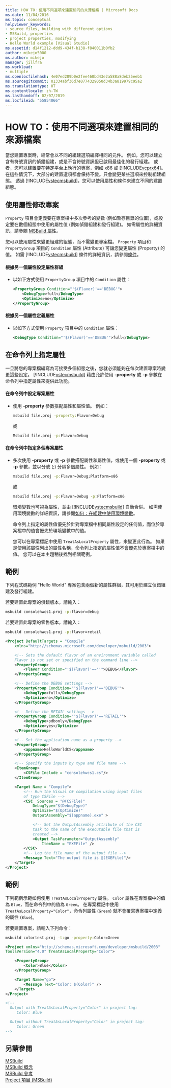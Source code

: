 ```yaml
---
title: HOW TO：使用不同選項來建置相同的來源檔案 | Microsoft Docs
ms.date: 11/04/2016
ms.topic: conceptual
helpviewer_keywords:
- source files, building with different options
- MSBuild, properties
- project properties, modifying
- Hello World example [Visual Studio]
ms.assetid: d14f1212-ddd9-434f-b138-f840011b0fb2
author: mikejo5000
ms.author: mikejo
manager: jillfra
ms.workload:
- multiple
ms.openlocfilehash: 4e07ed209b0e2fee460bd43e2a588a8deb25eeb1
ms.sourcegitcommit: 01334abf36d7e0774329050d34b3a819979c95a2
ms.translationtype: HT
ms.contentlocale: zh-TW
ms.lasthandoff: 02/07/2019
ms.locfileid: "55854066"
---
```

# <a name="how-to-build-the-same-source-files-with-different-options"></a>HOW TO：使用不同選項來建置相同的來源檔案
當您建置專案時，經常會以不同的組建選項編譯相同的元件。 例如，您可以建立含有符號資訊的偵錯組建，或是不含符號資訊但已啟用最佳化的發行組建。 或者，您可以建置要在特定平台上執行的專案，例如 x86 或 [!INCLUDE[vcprx64](../extensibility/internals/includes/vcprx64_md.md)]。 在這些情況下，大部分的建置選項都會保持不變。只會變更某些選項來控制組建組態。 透過 [!INCLUDE[vstecmsbuild](../extensibility/internals/includes/vstecmsbuild_md.md)]，您可以使用屬性和條件來建立不同的建置組態。

## <a name="use-properties-to-modify-projects"></a>使用屬性修改專案
`Property` 項目會定義要在專案檔中多次參考的變數 (例如暫存目錄的位置)，或設定要在數個組態中使用的屬性值 (例如偵錯組建和發行組建)。 如需屬性的詳細資訊，請參閱 [MSBuild 屬性](../msbuild/msbuild-properties.md)。

您可以使用屬性來變更組建的組態，而不需變更專案檔。 `Property` 項目和 `PropertyGroup` 項目的 `Condition` 屬性 (Attribute) 可讓您變更屬性 (Property) 的值。 如需 [!INCLUDE[vstecmsbuild](../extensibility/internals/includes/vstecmsbuild_md.md)] 條件的詳細資訊，請參閱[條件](../msbuild/msbuild-conditions.md)。

#### <a name="to-set-a-group-of-properties-based-on-another-property"></a>根據另一個屬性設定屬性群組

- 以如下方式使用 `PropertyGroup` 項目中的 `Condition` 屬性：

  ```xml
  <PropertyGroup Condition="'$(Flavor)'=='DEBUG'">
      <DebugType>full</DebugType>
      <Optimize>no</Optimize>
  </PropertyGroup>
  ```

#### <a name="to-define-a-property-based-on-another-property"></a>根據另一個屬性定義屬性

- 以如下方式使用 `Property` 項目中的 `Condition` 屬性：

  ```xml
  <DebugType Condition="'$(Flavor)'=='DEBUG'">full</DebugType>
  ```

## <a name="specify-properties-on-the-command-line"></a>在命令列上指定屬性
一旦將您的專案檔編寫為可接受多個組態之後，您就必須能夠在每次建置專案時變更這些設定。 [!INCLUDE[vstecmsbuild](../extensibility/internals/includes/vstecmsbuild_md.md)] 藉由允許使用 **-property** 或 **-p** 參數在命令列中指定屬性來提供此功能。

#### <a name="to-set-a-project-property-at-the-command-line"></a>在命令列中設定專案屬性

- 使用 **-property** 參數搭配屬性和屬性值。 例如：

  ```cmd
  msbuild file.proj -property:Flavor=Debug
  ```

  或

  ```cmd
  Msbuild file.proj -p:Flavor=Debug
  ```

#### <a name="to-specify-more-than-one-project-property-at-the-command-line"></a>在命令列中指定多個專案屬性

- 多次使用 **-property** 或 **-p** 參數搭配屬性和屬性值，或使用一個 **-property** 或 **-p** 參數，並以分號 (;) 分隔多個屬性。 例如：

  ```cmd
  msbuild file.proj -p:Flavor=Debug;Platform=x86
  ```

  或

  ```cmd
  msbuild file.proj -p:Flavor=Debug -p:Platform=x86
  ```

  環境變數也可視為屬性，並由 [!INCLUDE[vstecmsbuild](../extensibility/internals/includes/vstecmsbuild_md.md)] 自動合併。 如需使用環境變數的詳細資訊，請參閱[如何：在組建中使用環境變數](../msbuild/how-to-use-environment-variables-in-a-build.md)。

  命令列上指定的屬性值優先於針對專案檔中相同屬性設定的任何值，而位於專案檔中的值會優先於環境變數中的值。

  您可以在專案標記中使用 `TreatAsLocalProperty` 屬性，來變更此行為。 如果是使用該屬性列出的屬性名稱，命令列上指定的屬性值不會優先於專案檔中的值。 您可以在本主題稍後找到相關範例。

## <a name="example"></a>範例
下列程式碼範例 "Hello World" 專案包含兩個新的屬性群組，其可用於建立偵錯組建及發行組建。

若要建置此專案的偵錯版本，請輸入：

```cmd
msbuild consolehwcs1.proj -p:flavor=debug
```

若要建置此專案的零售版本，請輸入：

```cmd
msbuild consolehwcs1.proj -p:flavor=retail
```

```xml
<Project DefaultTargets = "Compile"
    xmlns="http://schemas.microsoft.com/developer/msbuild/2003">

    <!-- Sets the default flavor of an environment variable called
    Flavor is not set or specified on the command line -->
    <PropertyGroup>
        <Flavor Condition="'$(Flavor)'==''">DEBUG</Flavor>
    </PropertyGroup>

    <!-- Define the DEBUG settings -->
    <PropertyGroup Condition="'$(Flavor)'=='DEBUG'">
        <DebugType>full</DebugType>
        <Optimize>no</Optimize>
    </PropertyGroup>

    <!-- Define the RETAIL settings -->
    <PropertyGroup Condition="'$(Flavor)'=='RETAIL'">
        <DebugType>pdbonly</DebugType>
        <Optimize>yes</Optimize>
    </PropertyGroup>

    <!-- Set the application name as a property -->
    <PropertyGroup>
        <appname>HelloWorldCS</appname>
    </PropertyGroup>

    <!-- Specify the inputs by type and file name -->
    <ItemGroup>
        <CSFile Include = "consolehwcs1.cs"/>
    </ItemGroup>

    <Target Name = "Compile">
        <!-- Run the Visual C# compilation using input files
        of type CSFile -->
        <CSC  Sources = "@(CSFile)"
            DebugType="$(DebugType)"
            Optimize="$(Optimize)"
            OutputAssembly="$(appname).exe" >

            <!-- Set the OutputAssembly attribute of the CSC
            task to the name of the executable file that is
            created -->
            <Output TaskParameter="OutputAssembly"
                ItemName = "EXEFile" />
        </CSC>
        <!-- Log the file name of the output file -->
        <Message Text="The output file is @(EXEFile)"/>
    </Target>
</Project>
```

## <a name="example"></a>範例
下列範例示範如何使用 `TreatAsLocalProperty` 屬性。 `Color` 屬性在專案檔中的值為 `Blue`，而在命令列中的值為 `Green`。 在專案標記中使用 `TreatAsLocalProperty="Color"`，命令列屬性 (`Green`) 就不會覆寫專案檔中定義的屬性 (`Blue`)。

若要建置專案，請輸入下列命令：

```cmd
msbuild colortest.proj -t:go -property:Color=Green
```

```xml
<Project xmlns="http://schemas.microsoft.com/developer/msbuild/2003"
ToolsVersion="4.0" TreatAsLocalProperty="Color">

    <PropertyGroup>
        <Color>Blue</Color>
    </PropertyGroup>

    <Target Name="go">
        <Message Text="Color: $(Color)" />
    </Target>
</Project>

<!--
  Output with TreatAsLocalProperty="Color" in project tag:
     Color: Blue

  Output without TreatAsLocalProperty="Color" in project tag:
     Color: Green
-->
```

## <a name="see-also"></a>另請參閱
[MSBuild](../msbuild/msbuild.md)  
[MSBuild 概念](../msbuild/msbuild-concepts.md)  
[MSBuild 參考](../msbuild/msbuild-reference.md)  
[Project 項目 (MSBuild)](../msbuild/project-element-msbuild.md)
